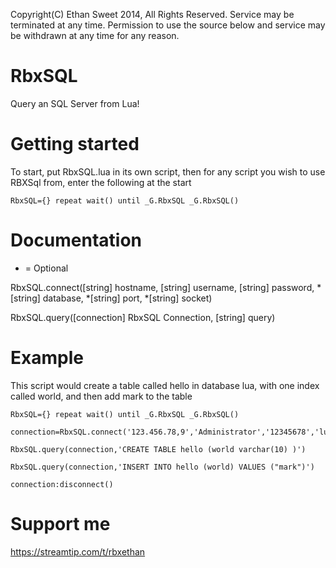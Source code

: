 Copyright(C) Ethan Sweet 2014, All Rights Reserved. Service may be terminated at any time. Permission to use the source below and service may be withdrawn at any time for any reason.

RbxSQL
======

Query an SQL Server from Lua!


Getting started
======

To start, put RbxSQL.lua in its own script, then for any script you wish to use RBXSql from, enter the following at the start
```
RbxSQL={} repeat wait() until _G.RbxSQL _G.RbxSQL()
```

Documentation
======

* = Optional

RbxSQL.connect([string] hostname, [string] username, [string] password, *[string] database, *[string] port, *[string] socket)

RbxSQL.query([connection] RbxSQL Connection, [string] query)

Example
======
This script would create a table called hello in database lua, with one index called world, and then add mark to the table

```
RbxSQL={} repeat wait() until _G.RbxSQL _G.RbxSQL()

connection=RbxSQL.connect('123.456.78,9','Administrator','12345678','lua')

RbxSQL.query(connection,'CREATE TABLE hello (world varchar(10) )')

RbxSQL.query(connection,'INSERT INTO hello (world) VALUES ("mark")')

connection:disconnect()
```

Support me
======
https://streamtip.com/t/rbxethan
